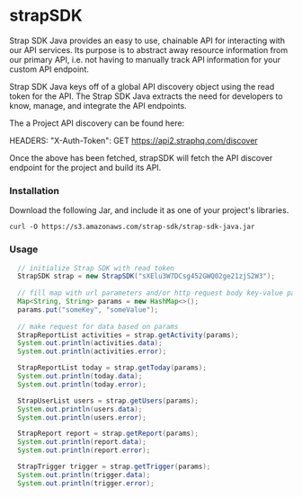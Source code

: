 # strapSDK

Strap SDK Java provides an easy to use, chainable API for interacting with our API services. Its purpose is to abstract away resource information from our primary API, i.e. not having to manually track API information for your custom API endpoint.

Strap SDK Java keys off of a global API discovery object using the read token for the API. The Strap SDK Java extracts the need for developers to know, manage, and integrate the API endpoints.

The a Project API discovery can be found here:

HEADERS: "X-Auth-Token": GET https://api2.straphq.com/discover

Once the above has been fetched, strapSDK will fetch the API discover endpoint for the project and build its API.

### Installation
Download the following Jar, and include it as one of your project's libraries.
```
curl -O https://s3.amazonaws.com/strap-sdk/strap-sdk-java.jar
```

### Usage
```java
  // initialize Strap SDK with read token
  StrapSDK strap = new StrapSDK("sXElu3W7DCsg452GWQ02ge21zjS2W3");
 
  // fill map with url parameters and/or http request body key-value pairs
  Map<String, String> params = new HashMap<>();
  params.put("someKey", "someValue");
 
  // make request for data based on params
  StrapReportList activities = strap.getActivity(params);
  System.out.println(activities.data);
  System.out.println(activities.error);

  StrapReportList today = strap.getToday(params);
  System.out.println(today.data);
  System.out.println(today.error);

  StrapUserList users = strap.getUsers(params);
  System.out.println(users.data);
  System.out.println(users.error);

  StrapReport report = strap.getReport(params);
  System.out.println(report.data);
  System.out.println(report.error);

  StrapTrigger trigger = strap.getTrigger(params);
  System.out.println(trigger.data);
  System.out.println(trigger.error);
```

